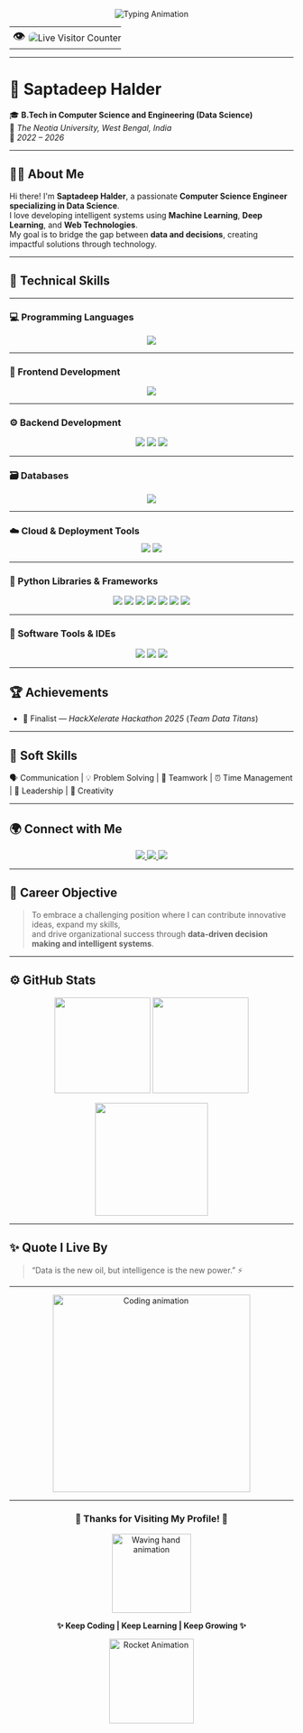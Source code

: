 <!-- PROFILE HEADER -->
<p align="center">
  <img src="https://readme-typing-svg.herokuapp.com?font=Poppins&weight=600&size=28&pause=1000&color=00BFFF&center=true&vCenter=true&width=700&lines=👋+Hi,+I'm+Saptadeep+Halder;Aspiring+Data+Scientist+💻;Machine+Learning+%7C+Deep+Learning+Enthusiast+🤖;Full+Stack+Developer+🌐;Passionate+about+AI+%26+Innovation+🚀" alt="Typing Animation" />
</p>

<p align="center">
  <table align="center" cellpadding="0" cellspacing="0" style="border-collapse: collapse; margin: 0 auto;">
    <tr>
      <td valign="middle" style="font-size:22px; padding: 0 6px;">👁️</td>
      <td valign="middle" style="padding: 0;">
        <img src="https://visitcount.itsvg.in/api?id=saptads14&label=Profile+Visitors&color=12c2e9&icon=2&pretty=true" alt="Live Visitor Counter" style="border-radius:8px;" />
      </td>
    </tr>
  </table>
</p>

---

# 🫠 **Saptadeep Halder**
🎓 **B.Tech in Computer Science and Engineering (Data Science)**  
📍 *The Neotia University, West Bengal, India*  
📅 *2022 – 2026*  

---

## 👨‍💻 **About Me**
Hi there! I'm **Saptadeep Halder**, a passionate **Computer Science Engineer specializing in Data Science**.  
I love developing intelligent systems using **Machine Learning**, **Deep Learning**, and **Web Technologies**.  
My goal is to bridge the gap between **data and decisions**, creating impactful solutions through technology.  

---

## 🧠 **Technical Skills**

---

### 💻 Programming Languages  
<p align="center">
  <img src="https://skillicons.dev/icons?i=python,java,r,c" />
</p>

---

### 🎨 Frontend Development  
<p align="center">
  <img src="https://skillicons.dev/icons?i=html,css,bootstrap,js" />
</p>

---

### ⚙️ Backend Development  
<p align="center">
  <img src="https://skillicons.dev/icons?i=django,flask" />
  <img src="https://img.shields.io/badge/REST_API-FF6B6B?style=for-the-badge&logo=fastapi&logoColor=white" />
  <img src="https://img.shields.io/badge/WebSocket-0078D7?style=for-the-badge&logo=websocket&logoColor=white" />
</p>

---

### 🗃️ Databases  
<p align="center">
  <img src="https://skillicons.dev/icons?i=postgresql,sqlite,mysql" />
</p>

---

### ☁️ Cloud & Deployment Tools  
<p align="center" style="margin-top: -10px;">
  <img src="https://skillicons.dev/icons?i=aws,vercel,github,docker" />
  <img src="https://img.shields.io/badge/Streamlit-FF4B4B?style=for-the-badge&logo=streamlit&logoColor=white" />
</p>

---

### 🧩 Python Libraries & Frameworks  
<p align="center">
  <img src="https://img.shields.io/badge/NumPy-013243?style=for-the-badge&logo=numpy&logoColor=white" />
  <img src="https://img.shields.io/badge/Pandas-150458?style=for-the-badge&logo=pandas&logoColor=white" />
  <img src="https://img.shields.io/badge/Matplotlib-003366?style=for-the-badge&logo=plotly&logoColor=white" />
  <img src="https://img.shields.io/badge/Seaborn-3C5280?style=for-the-badge" />
  <img src="https://img.shields.io/badge/Scikit--Learn-F7931E?style=for-the-badge&logo=scikit-learn&logoColor=white" />
  <img src="https://img.shields.io/badge/TensorFlow-FF6F00?style=for-the-badge&logo=tensorflow&logoColor=white" />
  <img src="https://img.shields.io/badge/PyTorch-EE4C2C?style=for-the-badge&logo=pytorch&logoColor=white" />
</p>

---

### 🧰 Software Tools & IDEs  
<p align="center">
  <img src="https://skillicons.dev/icons?i=git,github,vscode,anaconda" />
  <img src="https://img.shields.io/badge/Jupyter-F37626?style=for-the-badge&logo=jupyter&logoColor=white" />
  <img src="https://img.shields.io/badge/Google_Colab-F9AB00?style=for-the-badge&logo=googlecolab&logoColor=white" />
</p>

---

## 🏆 **Achievements**
- 🥈 Finalist — *HackXelerate Hackathon 2025* (*Team Data Titans*)  

---

## 💬 **Soft Skills**
🗣️ Communication | 💡 Problem Solving | 🤝 Teamwork | ⏰ Time Management | 👑 Leadership | 🎨 Creativity  

---

## 🌍 **Connect with Me**

<p align="center">
  <a href="mailto:saptadeephalder2004@gmail.com">
    <img src="https://img.shields.io/badge/Gmail-D14836?style=for-the-badge&logo=gmail&logoColor=white" />
  </a>
  <a href="https://www.linkedin.com/in/saptadeep-halder04/">
    <img src="https://img.shields.io/badge/LinkedIn-0077B5?style=for-the-badge&logo=linkedin&logoColor=white" />
  </a>
  <a href="https://github.com/saptads14">
    <img src="https://img.shields.io/badge/GitHub-000000?style=for-the-badge&logo=github&logoColor=white" />
  </a>
</p>

---

## 🧾 **Career Objective**
> To embrace a challenging position where I can contribute innovative ideas, expand my skills,  
> and drive organizational success through **data-driven decision making and intelligent systems**.

---

## ⚙️ **GitHub Stats**

<p align="center">
  <img src="https://github-readme-stats.vercel.app/api?username=saptads14&show_icons=true&theme=radical&hide_border=false&bg_color=0D1117&title_color=00FFFF&icon_color=00FFFF&rank_icon=github&include_all_commits=true&count_private=true" height="170" />
  <img src="https://github-readme-streak-stats.herokuapp.com?user=saptads14&theme=radical&hide_border=false&background=0D1117&ring=00FFFF&fire=00FFFF&currStreakLabel=00FFFF" height="170" />
</p>

<p align="center">
  <img src="https://github-readme-stats.vercel.app/api/top-langs/?username=saptads14&theme=radical&layout=donut&langs_count=8&hide_border=false&bg_color=0D1117" height="200" />
</p>

---

## ✨ **Quote I Live By**
> “Data is the new oil, but intelligence is the new power.” ⚡  

---

<p align="center">
  <img src="https://raw.githubusercontent.com/abhisheknaiidu/abhisheknaiidu/master/code.gif" width="350" alt="Coding animation"/>
</p>

---

<h3 align="center">🤝 Thanks for Visiting My Profile! 🤝</h3>
<p align="center">
  <img src="https://media.giphy.com/media/v1.Y2lkPTc5MGI3NjExOHhsOTQ1d2tjdWZwN3JhczhkcDNsM2o4YjdjOTZyNGRrbTNvdTBmZCZlcD12MV9naWZzX3NlYXJjaCZjdD1n/l46Cy1rHbQ92uuLXa/giphy.gif" width="140" alt="Waving hand animation" />
</p>

<p align="center">
  <b>✨ Keep Coding | Keep Learning | Keep Growing ✨</b>
</p>

<p align="center">
  <img src="https://media.giphy.com/media/xT9IgzoKnwFNmISR8I/giphy.gif" width="150" alt="Rocket Animation"/>
</p>
